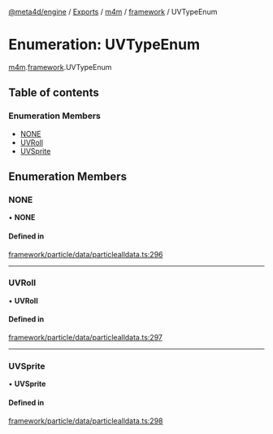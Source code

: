 [@meta4d/engine](../README.md) / [Exports](../modules.md) / [m4m](../modules/m4m.md) / [framework](../modules/m4m.framework.md) / UVTypeEnum

# Enumeration: UVTypeEnum

[m4m](../modules/m4m.md).[framework](../modules/m4m.framework.md).UVTypeEnum

## Table of contents

### Enumeration Members

- [NONE](m4m.framework.UVTypeEnum.md#none)
- [UVRoll](m4m.framework.UVTypeEnum.md#uvroll)
- [UVSprite](m4m.framework.UVTypeEnum.md#uvsprite)

## Enumeration Members

### NONE

• **NONE**

#### Defined in

[framework/particle/data/particlealldata.ts:296](https://github.com/meta4d-me/meta4d-engine/blob/cf6bfe6/src/framework/particle/data/particlealldata.ts#L296)

___

### UVRoll

• **UVRoll**

#### Defined in

[framework/particle/data/particlealldata.ts:297](https://github.com/meta4d-me/meta4d-engine/blob/cf6bfe6/src/framework/particle/data/particlealldata.ts#L297)

___

### UVSprite

• **UVSprite**

#### Defined in

[framework/particle/data/particlealldata.ts:298](https://github.com/meta4d-me/meta4d-engine/blob/cf6bfe6/src/framework/particle/data/particlealldata.ts#L298)
